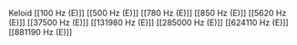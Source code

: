 Keloid
[[100 Hz (E)]]
[[500 Hz (E)]]
[[780 Hz (E)]]
[[850 Hz (E)]]
[[5620 Hz (E)]]
[[37500 Hz (E)]]
[[131980 Hz (E)]]
[[285000 Hz (E)]]
[[624110 Hz (E)]]
[[881190 Hz (E)]]